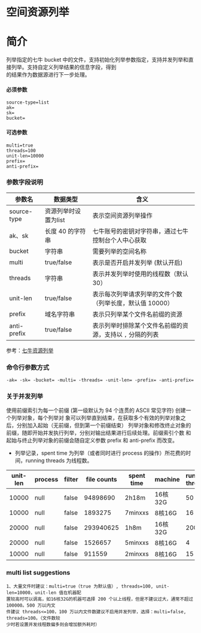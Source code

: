 # 空间资源列举

# 简介
列举指定的七牛 bucket 中的文件，支持初始化列举参数指定，支持并发列举和直接列举。支持自定义列举结果的信息字段，得到  
的结果作为数据源进行下一步处理。  

#### 必须参数
```
source-type=list
ak=
sk=
bucket=
```

#### 可选参数
```
multi=true
threads=100
unit-len=10000
prefix=
anti-prefix=
```

### 参数字段说明
|参数名|数据类型 | 含义|  
|-----|-------|-----|  
|source-type| 资源列举时设置为list | 表示空间资源列举操作|  
|ak、sk|长度 40 的字符串|七牛账号的密钥对字符串，通过七牛控制台个人中心获取|  
|bucket|字符串| 需要列举的空间名称|  
|multi| true/false| 表示是否开启并发列举 (默认开启)|  
|threads| 字符串| 表示并发列举时使用的线程数（默认 30）|  
|unit-len| true/false| 表示每次列举请求列举的文件个数（列举长度，默认值 10000）|  
|prefix| 域名字符串| 表示只列举某个文件名前缀的资源|  
|anti-prefix| true/false| 表示列举时排除某个文件名前缀的资源，支持以 `,` 分隔的列表|  

参考：[七牛资源列举](https://developer.qiniu.com/kodo/api/1284/list)  

### 命令行参数方式
```
-ak= -sk= -bucket= -multi= -threads= -unit-len= -prefix= -anti-prefix=
```

### 关于并发列举
使用前缀索引为每一个前缀 (第一级默认为 94 个连贯的 ASCII 常见字符) 创建一个列举对象，每个列举对
象可以列举直到结束，在获取多个有效的列举对象之后，分别加入起始（无前缀，但到第一个前缀结束）
列举对象和修改终止对象的前缀，随即开始并发执行列举，分别对输出结果进行后续处理。前缀索引个数
和起始与终止列举对象的前缀会随自定义参数 prefix 和 anti-prefix 而改变。

* 列举记录，spent time 为列举（或者同时进行 process 的操作）所花费的时间，running threads 为线程数。  

|unit-len| process |  filter  | file counts |spent time| machine | running threads |  
|--------|---------|----------|-------------|----------|---------|-----------------|  
|  10000 |  null   |  false   |  94898690   |   2h18m  | 16核32G |      50         |
|  10000 |  null   |  false   |  1893275    |  7minxxs | 8核16G  |      16         | 
|  20000 |  null   |  false   |  293940625  |   1h8m   | 16核32G |      200        |
|  20000 |  null   |  false   |  1526657    |  5minxxs | 8核16G  |      4          |
|  10000 |  null   |  false   |  911559     |  2minxxs | 8核16G  |      15         |

### multi list suggestions
```
1、大量文件时建议：multi=true（true 为默认值）, threads=100, unit-len=10000，unit-len 值在机器配
置较高时可以调高，如16核32G的机器可选择 200 个以上线程，但是不建议过大，通常不超过 100000。500 万以内文
件建议 threads<=100，100 万以内文件数建议不启用并发列举，选择：multi=false, threads=100。（文件数较
少时若设置并发线程数偏多则会增加额外耗时）
```

